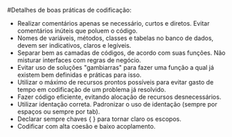 #Detalhes de boas práticas de codificação:

- Realizar comentários apenas se necessário, curtos e diretos. Evitar comentários inúteis que poluem o código.
- Nomes de variáveis, métodos, classes e tabelas no banco de dados, devem ser indicativos, claros e legíveis.
- Separar bem as camadas de códigos, de acordo com suas funções. Não misturar interfaces com regras de negócio.
- Evitar uso de soluções "gambiarras" para fazer uma função a qual já existem bem definidas e práticas para isso.
- Utilizar o máximo de recursos prontos possíveis para evitar gasto de tempo em codificação de um problema já resolvido.
- Fazer código eficiente, evitando alocação de recursos desnecessários.
- Utilizar identação correta. Padronizar o uso de identação (sempre por espaços ou sempre por tab).
- Declarar sempre chaves { } para tornar claro os escopos.
- Codificar com alta coesão e baixo acoplamento.
